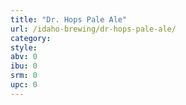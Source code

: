 ```yaml
---
title: "Dr. Hops Pale Ale"
url: /idaho-brewing/dr-hops-pale-ale/
category: 
style: 
abv: 0
ibu: 0
srm: 0
upc: 0
---
```


